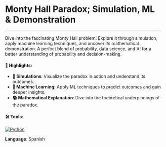 # Monty Hall Paradox; Simulation, ML & Demonstration

---

Dive into the fascinating Monty Hall problem! Explore it through simulation, apply machine learning techniques, and uncover its mathematical demonstration. A perfect blend of probability, data science, and AI for a better understanding of probability and decision-making.

#### 🚩 Highlights:

- **🎲 Simulations**: Visualize the paradox in action and understand its outcomes.
- **🤖 Machine Learning**: Apply ML techniques to predict outcomes and gain deeper insights.
- **📚 Mathematical Explanation**: Dive into the theoretical underpinnings of the paradox.

#### 🛠️ Tools: 
[![Python](https://img.shields.io/badge/Python-3776AB?logo=python&logoColor=fff)](#)

**Language**: Spanish
